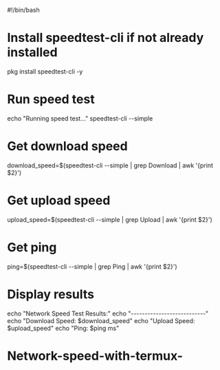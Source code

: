 #!/bin/bash

# Install speedtest-cli if not already installed
pkg install speedtest-cli -y

# Run speed test
echo "Running speed test..."
speedtest-cli --simple

# Get download speed
download_speed=$(speedtest-cli --simple | grep Download | awk '{print $2}')

# Get upload speed
upload_speed=$(speedtest-cli --simple | grep Upload | awk '{print $2}')

# Get ping
ping=$(speedtest-cli --simple | grep Ping | awk '{print $2}')

# Display results
echo "Network Speed Test Results:"
echo "---------------------------"
echo "Download Speed: $download_speed"
echo "Upload Speed: $upload_speed"
echo "Ping: $ping ms"
# Network-speed-with-termux-

